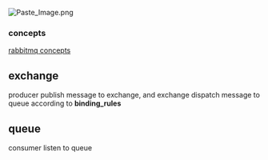 ![Paste_Image.png](http://upload-images.jianshu.io/upload_images/703599-5f524168bc3194c1.png?imageMogr2/auto-orient/strip%7CimageView2/2/w/1240)

### concepts
[rabbitmq concepts](http://www.rabbitmq.com/tutorials/amqp-concepts.html)

## exchange
producer publish message to exchange, and exchange dispatch message to queue according to **binding_rules**

## queue
consumer listen to queue
